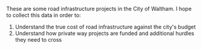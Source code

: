 These are some road infrastructure projects in the City of Waltham. I hope to collect this data in order to:

1) Understand the true cost of road infrastructure against the city's budget
2) Understand how private way projects are funded and additional hurdles they need to cross